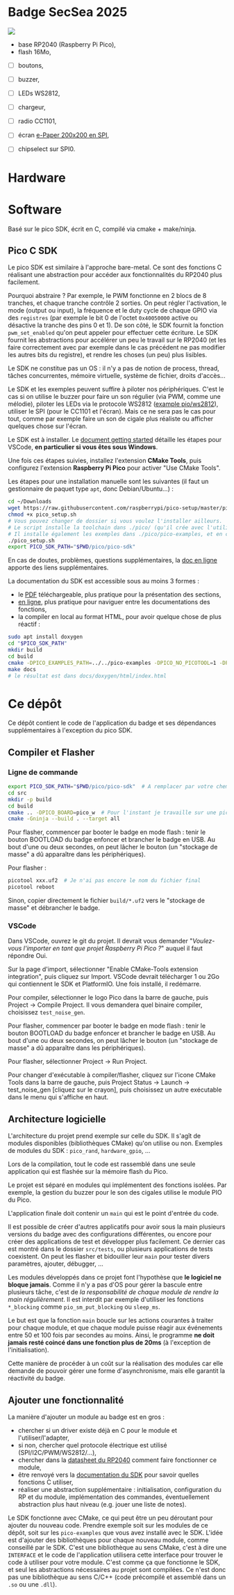 # Badge SecSea 2025

![](imgs/badge_HIP_secsea.webp)

- base RP2040 (Raspberry Pi Pico),
- flash 16Mo,
- [ ] boutons,
- [ ] buzzer,
- [ ] LEDs WS2812,
- [ ] chargeur,
- [ ] radio CC1101,
- [ ] écran [e-Paper 200x200 en SPI](https://www.waveshare.com/wiki/1.54inch_e-Paper_Module_Manual),
- [ ] chipselect sur SPI0.


# Hardware


# Software

Basé sur le pico SDK, écrit en C, compilé via cmake + make/ninja.


## Pico C SDK

Le pico SDK est similaire à l'approche bare-metal.
Ce sont des fonctions C réalisant une abstraction pour accéder aux fonctionnalités du RP2040 plus facilement.

Pourquoi abstraire ?
Par exemple, le PWM fonctionne en 2 blocs de 8 tranches, et chaque tranche contrôle 2 sorties.
On peut régler l'activation, le mode (output ou input), la fréquence et le duty cycle de chaque GPIO via des `registres`
(par exemple le bit 0 de l'octet `0x40050000` active ou désactive la tranche des pins 0 et 1).
De son côté, le SDK fournit la fonction `pwm_set_enabled` qu'on peut appeler pour effectuer cette écriture.
Le SDK fournit les abstractions pour accélérer un peu le travail sur le RP2040
(et les faire correctement avec par exemple dans le cas précédent ne pas modifier les autres bits du registre),
et rendre les choses (un peu) plus lisibles.

Le SDK ne constitue pas un OS : il n'y a pas de notion de process, thread, tâches concurrentes, mémoire virtuelle, système de fichier, droits d'accès...

Le SDK et les exemples peuvent suffire à piloter nos périphériques.
C'est le cas si on utilise le buzzer pour faire un son régulier (via PWM, comme une mélodie),
piloter les LEDs via le protocole WS2812 ([example pio/ws2812](https://github.com/raspberrypi/pico-examples/tree/master/pio/ws2812)),
utiliser le SPI (pour le CC1101 et l'écran).
Mais ce ne sera pas le cas pour tout, comme par exemple faire un son de cigale plus réaliste ou afficher quelques chose sur l'écran.

Le SDK est à installer.
Le [document getting started](https://datasheets.raspberrypi.com/pico/getting-started-with-pico.pdf) détaille les étapes pour VSCode,
**en particulier si vous êtes sous Windows**.

Une fois ces étapes suivies, installez l'extension **CMake Tools**, puis configurez l'extension **Raspberry Pi Pico** pour activer "Use CMake Tools".

Les étapes pour une installation manuelle sont les suivantes (il faut un gestionnaire de paquet type `apt`, donc Debian/Ubuntu...) :

```bash
cd ~/Downloads
wget https://raw.githubusercontent.com/raspberrypi/pico-setup/master/pico_setup.sh
chmod +x pico_setup.sh
# Vous pouvez changer de dossier si vous voulez l'installer ailleurs.
# Le script installe la toolchain dans ./pico/ (qu'il crée avec l'utilisateur courant, pas besoin de sudo).
# Il installe également les exemples dans ./pico/pico-examples, et en compile certains.
./pico_setup.sh
export PICO_SDK_PATH="$PWD/pico/pico-sdk"
```

En cas de doutes, problèmes, questions supplémentaires, la [doc en ligne](https://www.raspberrypi.com/documentation/microcontrollers/pico-series.html) apporte des liens supplémentaires.

La documentation du SDK est accessible sous au moins 3 formes :

- le [PDF](https://datasheets.raspberrypi.com/pico/raspberry-pi-pico-c-sdk.pdf) téléchargeable,
  plus pratique pour la présentation des sections,
- [en ligne](https://www.raspberrypi.com/documentation/pico-sdk/),
  plus pratique pour naviguer entre les documentations des fonctions,
- la compiler en local au format HTML, pour avoir quelque chose de plus réactif :

```bash
sudo apt install doxygen
cd "$PICO_SDK_PATH"
mkdir build
cd build
cmake -DPICO_EXAMPLES_PATH=../../pico-examples -DPICO_NO_PICOTOOL=1 -DPICO_PLATFORM=combined-docs ..
make docs
# le résultat est dans docs/doxygen/html/index.html
```


# Ce dépôt

Ce dépôt contient le code de l'application du badge et ses dépendances supplémentaires à l'exception du pico SDK.


## Compiler et Flasher

### Ligne de commande

```bash
export PICO_SDK_PATH="$PWD/pico/pico-sdk"  # A remplacer par votre chemin d'installation
cd src
mkdir -p build
cd build
cmake .. -DPICO_BOARD=pico_w  # Pour l'instant je travaille sur une pico_w
cmake -Gninja --build . --target all
```

Pour flasher, commencer par booter le badge en mode flash :
tenir le bouton BOOTLOAD du badge enfoncer et brancher le badge en USB.
Au bout d'une ou deux secondes, on peut lâcher le bouton (un "stockage de masse" a dû apparaître dans les périphériques).

Pour flasher :

```bash
picotool xxx.uf2  # Je n'ai pas encore le nom du fichier final
picotool reboot
```

Sinon, copier directement le fichier `build/*.uf2` vers le "stockage de masse" et débrancher le badge.


### VSCode

Dans VSCode, ouvrez le git du projet.
Il devrait vous demander "*Voulez-vous l'importer en tant que projet Raspberry Pi Pico ?*" auquel il faut répondre Oui.

Sur la page d'import, sélectionner "Enable CMake-Tools extension integration",
puis cliquez sur Import.
VSCode devrait télécharger 1 ou 2Go qui contiennent le SDK et PlatformIO.
Une fois installé, il redémarre.

Pour compiler, sélectionner le logo Pico dans la barre de gauche, puis Project -> Compile Project.
Il vous demandera quel binaire compiler, choisissez `test_noise_gen`.

Pour flasher, commencer par booter le badge en mode flash :
tenir le bouton BOOTLOAD du badge enfoncer et brancher le badge en USB.
Au bout d'une ou deux secondes, on peut lâcher le bouton (un "stockage de masse" a dû apparaître dans les périphériques).

Pour flasher, sélectionner Project -> Run Project.

Pour changer d'exécutable à compiler/flasher, cliquez sur l'icone CMake Tools dans la barre de gauche,
puis Project Status -> Launch -> test_noise_gen [cliquez sur le crayon], puis choisissez un autre exécutable dans le menu qui s'affiche en haut.


## Architecture logicielle

L'architecture du projet prend exemple sur celle du SDK.
Il s'agît de modules disponibles (bibliothèques CMake) qu'on utilise ou non.
Exemples de modules du SDK : `pico_rand`, `hardware_gpio`, ...

Lors de la compilation, tout le code est rassemblé dans une seule application qui est flashée sur la mémoire flash du Pico.

Le projet est séparé en modules qui implémentent des fonctions isolées.
Par exemple, la gestion du buzzer pour le son des cigales utilise le module PIO du Pico.

L'application finale doit contenir un `main` qui est le point d'entrée du code.

Il est possible de créer d'autres applicatifs pour avoir sous la main plusieurs versions du badge avec des configurations différentes,
ou encore pour créer des applications de test et développer plus facilement.
Ce dernier cas est montré dans le dossier `src/tests`, ou plusieurs applications de tests coexistent.
On peut les flasher et bidouiller leur `main` pour tester divers paramètres, ajouter, débugger, ...

Les modules développés dans ce projet font l'hypothèse que **le logiciel ne bloque jamais**.
Comme il n'y a pas d'OS pour gérer la bascule entre plusieurs tâche,
c'est de *la responsabilité de chaque module de rendre la main régulièrement*.
Il est interdit par exemple d'utiliser les fonctions `*_blocking` comme `pio_sm_put_blocking` ou `sleep_ms`.

Le but est que la fonction `main` boucle sur les actions courantes à traiter pour chaque module,
et que chaque module puisse réagir aux événements entre 50 et 100 fois par secondes au moins.
Ainsi, le programme **ne doit jamais resté coincé dans une fonction plus de 20ms** (à l'exception de l'initialisation).

Cette manière de procéder à un coût sur la réalisation des modules car elle demande de pouvoir gérer une forme d'asynchronisme,
mais elle garantit la réactivité du badge.


## Ajouter une fonctionnalité

La manière d'ajouter un module au badge est en gros :

- chercher si un driver existe déjà en C pour le module et l'utiliser/l'adapter,
- si non, chercher quel protocole électrique est utilisé (SPI/I2C/PWM/WS2812/...),
- chercher dans la [datasheet du RP2040](https://datasheets.raspberrypi.com/rp2040/rp2040-datasheet.pdf) comment faire fonctionner ce module,
- être renvoyé vers la [documentation du SDK](https://datasheets.raspberrypi.com/pico/raspberry-pi-pico-c-sdk.pdf) pour savoir quelles fonctions C utiliser,
- réaliser une abstraction supplémentaire : initialisation, configuration du RP et du module,
  implémentation des commandes, éventuellement abstraction plus haut niveau (e.g. jouer une liste de notes).

Le SDK fonctionne avec CMake, ce qui peut être un peu déroutant pour ajouter du nouveau code.
Prendre exemple soit sur les modules de ce dépôt, soit sur les `pico-examples` que vous avez installé avec le SDK.
L'idée est d'ajouter des bibliothèques pour chaque nouveau module, comme conseillé par le SDK.
C'est une bibliothèque au sens CMake, c'est à dire une `INTERFACE` et le code de l'application utilisera cette interface pour trouver le code à utiliser pour votre module.
C'est comme ça que fonctionne le SDK, et seul les abstractions nécessaires au projet sont compilées.
Ce n'est donc pas une bibliothèque au sens C/C++ (code précompilé et assemblé dans un `.so` ou une `.dll`).

